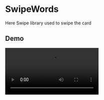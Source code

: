 # SwipeWords
Here Swipe library used to swipe the card
## Demo
![Check Demo](https://user-images.githubusercontent.com/46995327/117678118-b733c480-b1cc-11eb-8d1b-ad41f11fa589.mp4) 


